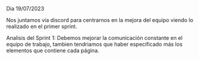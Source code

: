Dia 19/07/2023

Nos juntamos via discord para centrarnos en la mejora del equipo viendo lo realizado en el primer sprint.

Analisis del Sprint 1: Debemos mejorar la comunicación constante en el equipo de trabajo, tambien tendriamos que haber especificado más los elementos que contiene cada página. 

